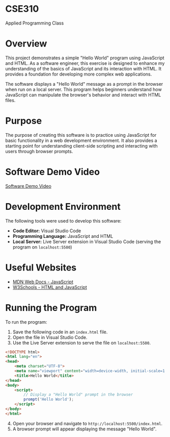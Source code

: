 # CSE310
Applied Programming Class
# Overview

This project demonstrates a simple "Hello World" program using JavaScript and HTML. As a software engineer, this exercise is designed to enhance my understanding of the basics of JavaScript and its interaction with HTML. It provides a foundation for developing more complex web applications.

The software displays a "Hello World" message as a prompt in the browser when run on a local server. This program helps beginners understand how JavaScript can manipulate the browser's behavior and interact with HTML files.

# Purpose

The purpose of creating this software is to practice using JavaScript for basic functionality in a web development environment. It also provides a starting point for understanding client-side scripting and interacting with users through browser prompts.

# Software Demo Video

[Software Demo Video](http://youtube.link.goes.here)

# Development Environment

The following tools were used to develop this software:

- **Code Editor:** Visual Studio Code
- **Programming Language:** JavaScript and HTML
- **Local Server:** Live Server extension in Visual Studio Code (serving the program on `localhost:5500`)

# Useful Websites

- [MDN Web Docs - JavaScript](https://developer.mozilla.org/en-US/docs/Web/JavaScript)
- [W3Schools - HTML and JavaScript](https://www.w3schools.com/js/)

# Running the Program

To run the program:

1. Save the following code in an `index.html` file.
2. Open the file in Visual Studio Code.
3. Use the Live Server extension to serve the file on `localhost:5500`.

```html
<!DOCTYPE html>
<html lang="en">
<head>
    <meta charset="UTF-8">
    <meta name="viewport" content="width=device-width, initial-scale=1.0">
    <title>Hello World</title>
</head>
<body>
    <script>
        // Display a "Hello World" prompt in the browser
        prompt('Hello World');
    </script>
</body>
</html>
```

4. Open your browser and navigate to `http://localhost:5500/index.html`.
5. A browser prompt will appear displaying the message "Hello World".
